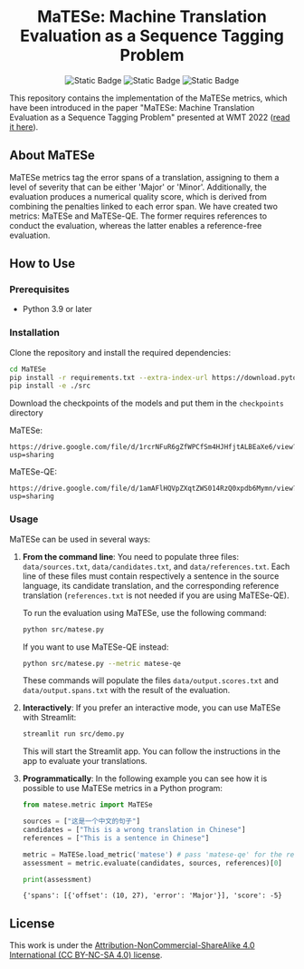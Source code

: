 <div align="center">

# MaTESe: Machine Translation Evaluation as a Sequence Tagging Problem

![Static Badge](https://img.shields.io/badge/Python%203.9-blue?style=for-the-badge&logo=python&logoColor=white)
![Static Badge](https://img.shields.io/badge/PyTorch%201.13.1-orange?style=for-the-badge&logo=pytorch&logoColor=white)
![Static Badge](https://img.shields.io/badge/Streamlit%201.22.0-success?style=for-the-badge&logo=streamlit&logoColor=white)


</div>

This repository contains the implementation of the MaTESe metrics, which have been introduced in the paper "MaTESe: Machine Translation Evaluation as a Sequence Tagging Problem" presented at WMT 2022 ([read it here](https://aclanthology.org/2022.wmt-1.51/)).

## About MaTESe

MaTESe metrics tag the error spans of a translation, assigning to them a level of severity that can be either 'Major' or 'Minor'. Additionally, the evaluation produces a numerical quality score, which is derived from combining the penalties linked to each error span.  We have created two metrics: MaTESe and MaTESe-QE. The former requires references to conduct the evaluation, whereas the latter enables a reference-free evaluation.


## How to Use

### Prerequisites

- Python 3.9 or later

### Installation

Clone the repository and install the required dependencies:

```bash
cd MaTESe
pip install -r requirements.txt --extra-index-url https://download.pytorch.org/whl/cu116
pip install -e ./src
```

Download the checkpoints of the models and put them in the `checkpoints` directory

MaTESe:
```
https://drive.google.com/file/d/1rcrNFuR6gZfWPCfSm4HJHfjtALBEaXe6/view?usp=sharing
```

MaTESe-QE:
```
https://drive.google.com/file/d/1amAFlHQVpZXqtZWS014RzQ0xpdb6Mymn/view?usp=sharing
```

### Usage

MaTESe can be used in several ways:

1. **From the command line**: You need to populate three files: `data/sources.txt`, `data/candidates.txt`, and `data/references.txt`. Each line of these files must contain respectively a sentence in the source language, its candidate translation, and the corresponding reference translation (`references.txt` is not needed if you are using MaTESe-QE).

   To run the evaluation using MaTESe, use the following command:

    ```bash
    python src/matese.py
    ```

   If you want to use MaTESe-QE instead:
   
    ```bash
    python src/matese.py --metric matese-qe
    ```

   These commands will populate the files `data/output.scores.txt` and `data/output.spans.txt` with the result of the evaluation.

1. **Interactively**: If you prefer an interactive mode, you can use MaTESe with Streamlit:

    ```bash
    streamlit run src/demo.py
    ```

   This will start the Streamlit app. You can follow the instructions in the app to evaluate your translations.

1. **Programmatically**: In the following example you can see how it is possible to use MaTESe metrics in a Python program:

   ```python
   from matese.metric import MaTESe

   sources = ["这是一个中文的句子"]
   candidates = ["This is a wrong translation in Chinese"]
   references = ["This is a sentence in Chinese"]

   metric = MaTESe.load_metric('matese') # pass 'matese-qe' for the reference-less metric
   assessment = metric.evaluate(candidates, sources, references)[0]

   print(assessment)
   ```
   
   ```
   {'spans': [{'offset': (10, 27), 'error': 'Major'}], 'score': -5}
   ```


## License

This work is under the [Attribution-NonCommercial-ShareAlike 4.0 International (CC BY-NC-SA 4.0) license](https://creativecommons.org/licenses/by-nc-sa/4.0/).
